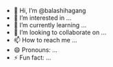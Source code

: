 - 👋 Hi, I’m @balashihagang
- 👀 I’m interested in ...
- 🌱 I’m currently learning ...
- 💞️ I’m looking to collaborate on ...
- 📫 How to reach me ...
- 😄 Pronouns: ...
- ⚡ Fun fact: ...

<!---
balashihagang/balashihagang is a ✨ special ✨ repository because its `README.md` (this file) appears on your GitHub profile.
You can click the Preview link to take a look at your changes.
--->
